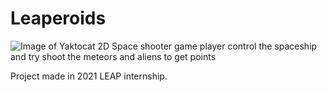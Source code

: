 # Leaperoids
![Image of Yaktocat](https://octodex.github.com/images/yaktocat.png)
2D Space shooter game
player control the spaceship and try shoot the meteors and aliens to get points

Project made in 2021 LEAP internship.
